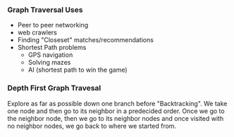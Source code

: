 ### Graph Traversal Uses
- Peer to peer networking
- web crawlers
- Finding "Closeset" matches/recommendations
- Shortest Path problems
    - GPS navigation
    - Solving mazes
    - AI (shortest path to win the game)

### Depth First Graph Travesal
Explore as far as possible down one branch before "Backtracking". We take one node and then go to its neighbor in a predecided order. Once we go to the neighbor node, then we go to its neighbor nodes and once visited with no neighbor nodes, we go back to where we started from.